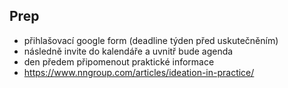 ## Prep
- přihlašovací google form (deadline týden před uskutečněním)
- následně invite do kalendáře a uvnitř bude agenda
- den předem připomenout praktické informace
- https://www.nngroup.com/articles/ideation-in-practice/